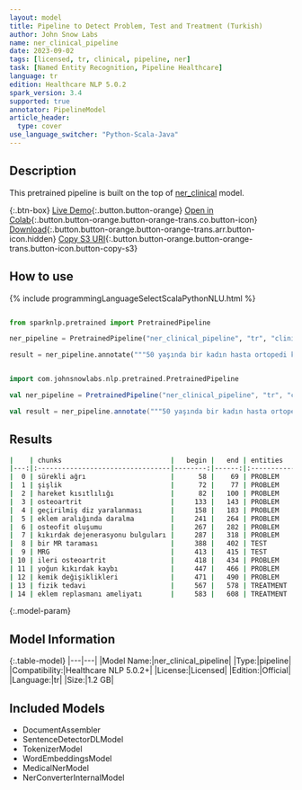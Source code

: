 ```yaml
---
layout: model
title: Pipeline to Detect Problem, Test and Treatment (Turkish)
author: John Snow Labs
name: ner_clinical_pipeline
date: 2023-09-02
tags: [licensed, tr, clinical, pipeline, ner]
task: [Named Entity Recognition, Pipeline Healthcare]
language: tr
edition: Healthcare NLP 5.0.2
spark_version: 3.4
supported: true
annotator: PipelineModel
article_header:
  type: cover
use_language_switcher: "Python-Scala-Java"
---
```


## Description

This pretrained pipeline is built on the top of [ner_clinical](https://nlp.johnsnowlabs.com/2023/08/29/ner_clinical_tr.html) model.

{:.btn-box}
[Live Demo](https://demo.johnsnowlabs.com/healthcare/NER_CLINICAL_MULTI/){:.button.button-orange}
[Open in Colab](https://colab.research.google.com/github/JohnSnowLabs/spark-nlp-workshop/blob/master/tutorials/streamlit_notebooks/healthcare/NER_CLINICAL_MULTI.ipynb){:.button.button-orange.button-orange-trans.co.button-icon}
[Download](https://s3.amazonaws.com/auxdata.johnsnowlabs.com/clinical/models/ner_clinical_pipeline_tr_5.0.2_3.4_1693688823112.zip){:.button.button-orange.button-orange-trans.arr.button-icon.hidden}
[Copy S3 URI](s3://auxdata.johnsnowlabs.com/clinical/models/ner_clinical_pipeline_tr_5.0.2_3.4_1693688823112.zip){:.button.button-orange.button-orange-trans.button-icon.button-copy-s3}

## How to use



<div class="tabs-box" markdown="1">
{% include programmingLanguageSelectScalaPythonNLU.html %}
  
```python

from sparknlp.pretrained import PretrainedPipeline

ner_pipeline = PretrainedPipeline("ner_clinical_pipeline", "tr", "clinical/models")

result = ner_pipeline.annotate("""50 yaşında bir kadın hasta ortopedi kliniğine sağ dizinde sürekli ağrı, şişlik ve hareket kısıtlılığı şikâyetleriyle başvurdu. Hasta osteoartrit ve daha önce geçirilmiş diz yaralanması öyküsü bildirdi. Klinik muayene ve çekilen röntgenlerde eklem aralığında daralma, osteofit oluşumu ve kıkırdak dejenerasyonu bulguları tespit edildi. Tanıyı doğrulamak ve ciddiyetini değerlendirmek için bir MR taraması istendi. MRG, ileri osteoartrit ile uyumlu yoğun kıkırdak kaybı ve kemik değişiklikleri gösterdi. Hastanın durumu ve tercihleri göz önünde bulundurulduktan sonra  fizik tedavi ve eklem replasmanı ameliyatı olasılığını içeren bir tedavi planı tartışıldı.""")

```
```scala

import com.johnsnowlabs.nlp.pretrained.PretrainedPipeline

val ner_pipeline = PretrainedPipeline("ner_clinical_pipeline", "tr", "clinical/models")

val result = ner_pipeline.annotate("""50 yaşında bir kadın hasta ortopedi kliniğine sağ dizinde sürekli ağrı, şişlik ve hareket kısıtlılığı şikâyetleriyle başvurdu. Hasta osteoartrit ve daha önce geçirilmiş diz yaralanması öyküsü bildirdi. Klinik muayene ve çekilen röntgenlerde eklem aralığında daralma, osteofit oluşumu ve kıkırdak dejenerasyonu bulguları tespit edildi. Tanıyı doğrulamak ve ciddiyetini değerlendirmek için bir MR taraması istendi. MRG, ileri osteoartrit ile uyumlu yoğun kıkırdak kaybı ve kemik değişiklikleri gösterdi. Hastanın durumu ve tercihleri göz önünde bulundurulduktan sonra  fizik tedavi ve eklem replasmanı ameliyatı olasılığını içeren bir tedavi planı tartışıldı.""")

```
</div>

## Results

```bash
|    | chunks                           |   begin |   end | entities   |
|---:|:---------------------------------|--------:|------:|:-----------|
|  0 | sürekli ağrı                     |      58 |    69 | PROBLEM    |
|  1 | şişlik                           |      72 |    77 | PROBLEM    |
|  2 | hareket kısıtlılığı              |      82 |   100 | PROBLEM    |
|  3 | osteoartrit                      |     133 |   143 | PROBLEM    |
|  4 | geçirilmiş diz yaralanması       |     158 |   183 | PROBLEM    |
|  5 | eklem aralığında daralma         |     241 |   264 | PROBLEM    |
|  6 | osteofit oluşumu                 |     267 |   282 | PROBLEM    |
|  7 | kıkırdak dejenerasyonu bulguları |     287 |   318 | PROBLEM    |
|  8 | bir MR taraması                  |     388 |   402 | TEST       |
|  9 | MRG                              |     413 |   415 | TEST       |
| 10 | ileri osteoartrit                |     418 |   434 | PROBLEM    |
| 11 | yoğun kıkırdak kaybı             |     447 |   466 | PROBLEM    |
| 12 | kemik değişiklikleri             |     471 |   490 | PROBLEM    |
| 13 | fizik tedavi                     |     567 |   578 | TREATMENT  |
| 14 | eklem replasmanı ameliyatı       |     583 |   608 | TREATMENT  |
```

{:.model-param}
## Model Information

{:.table-model}
|---|---|
|Model Name:|ner_clinical_pipeline|
|Type:|pipeline|
|Compatibility:|Healthcare NLP 5.0.2+|
|License:|Licensed|
|Edition:|Official|
|Language:|tr|
|Size:|1.2 GB|

## Included Models

- DocumentAssembler
- SentenceDetectorDLModel
- TokenizerModel
- WordEmbeddingsModel
- MedicalNerModel
- NerConverterInternalModel
